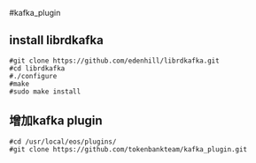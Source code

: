 #kafka_plugin

## install librdkafka
```
#git clone https://github.com/edenhill/librdkafka.git
#cd librdkafka
#./configure
#make
#sudo make install
```
## 增加kafka plugin
```
#cd /usr/local/eos/plugins/
#git clone https://github.com/tokenbankteam/kafka_plugin.git
```